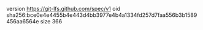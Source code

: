 version https://git-lfs.github.com/spec/v1
oid sha256:bce0e4e4455b4e443d4bb3977e4b4a1334fd257d7faa556b3b1589456aa6564e
size 366
